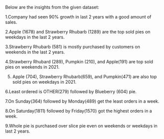 
  Below are the insights from the given dataset:
  
  1.Company had seen 90% growth in last 2 years with a good amount of sales. 
  
  2.Apple (1678) and Strawberry Rhubarb (1289) are the top sold pies on weekdays in the last 2 years.
  
  3.Strawberry Rhubarb (581) is mostly purchased by customers on weekends in the last 2 years.
  
  4.Strawberry Rhubard (289), Pumpkin (210), and Apple(191) are top sold pies on weekends in 2021.
  
  5. Apple (704), Strawberry Rhubarb(659), and Pumpkin(471) are also top sold pies on weekdays in 2021.
 
  6.Least ordered is OTHER(279) followed by Blueberry (604) pie. 
  
  7.On Sunday(364) followed by Monday(489) get the least orders in a week.
  
  8.On Saturday(1811) followed by Friday(1570) got the highest orders in a week.
  
  9.Whole pie is purchased over slice pie even on weekends or weekdays in last 2 years.
